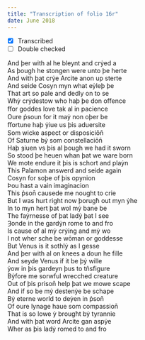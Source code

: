 ```yaml
---
title: "Transcription of folio 16r"
date: June 2018
---
```


- [X] Transcribed
- [ ] Double checked

And þer with al he bleynt and crẏed a  
As þough he stongen were unto þe herte  
And with þat crẏe Arcite anon up sterte  
And seide Cosyn myn what eẏleþ þe  
That art so pale and dedly on to se  
Whẏ crẏdestow who haþ þe don offence  
ﬀor goddes love tak al in pacience  
Oure p̉soun for it maẏ non oþer be  
ﬀortune haþ ẏiue us þis aduersite  
Som wicke aspect or disposiciōn̄  
Of Saturne bẏ som constellaciōn̄  
Haþ ȝiuen vs þis al þough we had it sworn  
So stood þe heuen whan þat we ware born  
We mote endure it þis is schort and plaẏn  
This Palamon answerd and seide again  
Cosyn for soþe of þis opynion  
Þou hast a vain imaginacion  
This p̉son̄ causede me nought to crie    
But I was hurt right now þorugħ out myn ẏhe    
In to myn hert þat wol mẏ bane be  
The faẏrnesse of þat ladẏ þat I see  
Ȝonde in the gardẏn rome to and fro  
Is cause of al mẏ crẏing and mẏ wo  
I not wher sche be wōman or goddesse  
But Venus is it sothlẏ as I gesse  
And þer with al on knees a doun he fille    
And seyde Venus if it be þẏ wille  
ẏow in þis gardeyn þus to tñsfigure  
Bẏfore me sorwful wrecched creature  
Out of þis prison̄ help þat we mowe scape  
And if so be mẏ destenẏe be schape  
Bẏ eterne world to deẏen in p̉son̄  
Of oure lynage haue som compassion̄  
That is so lowe ẏ brougħt bẏ tyrannie  
And with þat word Arcite gan aspẏe  
Wher as þis ladẏ romed to and fro  
